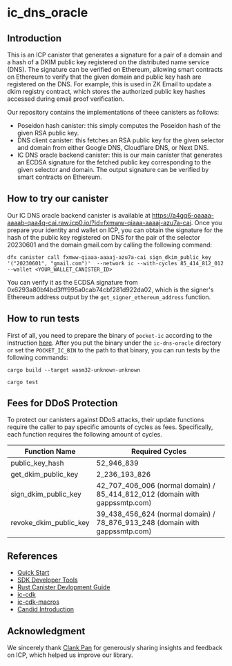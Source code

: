 # ic_dns_oracle
## Introduction
This is an ICP canister that generates a signature for a pair of a domain and a hash of a DKIM public key registered on the distributed name service (DNS).
The signature can be verified on Ethereum, allowing smart contracts on Ethereum to verify that the given domain and public key hash are registered on the DNS.
For example, this is used in ZK Email to update a dkim registry contract, which stores the authorized public key hashes accessed during email proof verification.

Our repository contains the implementations of theee canisters as follows:
- Poseidon hash canister: this simply computes the Poseidon hash of the given RSA public key.
- DNS client canister: this fetches an RSA public key for the given selector and domain from either Google DNS, Cloudflare DNS, or Next DNS.
- IC DNS oracle backend canister: this is our main canister that generates an ECDSA signature for the fetched public key corresponding to the given selector and domain. The output signature can be verified by smart contracts on Ethereum.

## How to try our canister
Our IC DNS oracle backend canister is available at https://a4gq6-oaaaa-aaaab-qaa4q-cai.raw.icp0.io/?id=fxmww-qiaaa-aaaaj-azu7a-cai.
Once you prepare your identity and wallet on ICP, you can obtain the signature for the hash of the public key registered on DNS for the pair of the selector 20230601 and the domain gmail.com by calling the following command:
```
dfx canister call fxmww-qiaaa-aaaaj-azu7a-cai sign_dkim_public_key '("20230601", "gmail.com")'  --network ic --with-cycles 85_414_812_012 --wallet <YOUR_WALLET_CANISTER_ID>
``` 

You can verify it as the ECDSA signature from 0x6293a80bf4bd3fff995a0cab74cbf281d922da02, which is the signer's Ethereum address output by the `get_signer_ethereum_address` function.

## How to run tests
First of all, you need to prepare the binary of `pocket-ic` according to the instruction [here](https://github.com/dfinity/pocketic?tab=readme-ov-file#download-the-pocketic-server).
After you put the binary under the `ic-dns-oracle` directory or set the `POCKET_IC_BIN` to the path to that binary, you can run tests by the following commands:
```
cargo build --target wasm32-unknown-unknown

cargo test
``` 

## Fees for DDoS Protection
To protect our canisters against DDoS attacks, their update functions require the caller to pay specific amounts of cycles as fees.
Specifically, each function requires the following amount of cycles.

| Function Name | Required Cycles |
|---------------|-----------------|
| public_key_hash | 52_946_839      |
| get_dkim_public_key | 2_236_193_826 |
| sign_dkim_public_key | 42_707_406_006 (normal domain) / 85_414_812_012 (domain with gappssmtp.com) |
| revoke_dkim_public_key | 39_438_456_624 (normal domain) / 78_876_913_248 (domain with gappssmtp.com) |

## References
- [Quick Start](https://internetcomputer.org/docs/quickstart/quickstart-intro)
- [SDK Developer Tools](https://internetcomputer.org/docs/developers-guide/sdk-guide)
- [Rust Canister Devlopment Guide](https://internetcomputer.org/docs/rust-guide/rust-intro)
- [ic-cdk](https://docs.rs/ic-cdk)
- [ic-cdk-macros](https://docs.rs/ic-cdk-macros)
- [Candid Introduction](https://internetcomputer.org/docs/candid-guide/candid-intro)

## Acknowledgment
We sincerely thank [Clank Pan](https://x.com/clankpan) for generously sharing insights and feedback on ICP, which helped us improve our library.